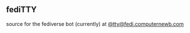 ## fediTTY
source for the fediverse bot (currently) at [@tty@fedi.computernewb.com](https://fedi.computernewb.com/@tty)  